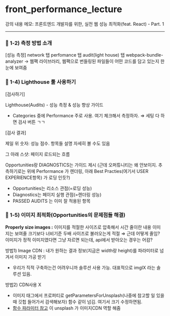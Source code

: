 # front_performance_lecture
강의 내용 메모: 프론트엔드 개발자를 위한, 실전 웹 성능 최적화(feat. React) - Part. 1

---

### :book: 1-2) 측정 방법 소개

[성능 측정]
network 탭
perfomance 탭
audit(light house) 탭
webpack-bundle-analyzer → 웹팩 라이브러리, 웹팩으로 번들링된 파일들이 어떤 코드를 담고 있는지 한눈에 보여줌


### :book: 1-4) Lighthouse 툴 사용하기

[검사하기]

Lighthouse(Audits) - 성능 측정 & 성능 향상 가이드
 - Categories 중에 Performance 주로 사용. 여기 체크해서 측정하자. ⇒ 세팅 다 하면 검사 버튼 ㄱㄱ

[검사 결과]

제일 위 숫자: 성능 점수. 항목들 설명 자세히 볼 수도 있음

그 아래 스샷: 페이지 로드되는 흐름

Opportunities랑 DIAGNOSTICS는 가이드 제시 (근데 오퍼튜니티는 왜 안보이지. 추측하기로는 위에 Performance 가 렌더링, 아래 Best Practies(여기서 USER EXPERIENCE항목) 가 로딩 인듯?)
- Opportunities는 리소스 관점(=로딩 성능)
- Diagnostics는 페이지 실행 관점(=렌더링 성능)
- PASSED AUDITS 는 이미 잘 적용된 항목


### :book: 1-5) 이미지 최적화(Opportunities의 문제점들 해결)

**Properly size images
:** 이미지를 적절한 사이즈로 압축해서 시간 줄이란 내용
이미지는 보여줄 크기보다 너비기준 두배 사이즈로 불러오는게 적절
⇒ 근데 어떻게 줄임?
이미지가 정적 이미지였다면 그냥 자르면 되는데, api에서 받아오는 경우는 어캄?

방법1) Image CDN
: 내가 원하는 결과 정보(지금은 width랑 height)를 파라미터로 넘겨서 이미지 가공 받기
- 우리가 직적 구축하는건 어려우니까 솔루션 사용 가능. 대표적으로 imgIX 라는 솔루션 있음.

방법2) CDN사용 X
- 이미지 태그에서 프로퍼티로 getParametersForUnsplash(나중에 참고할 일 있을 때 깃헙 들어가서 검색해보자) 함수 같이 넘김. 여기서 크기 수정하면됨.
- [함수 파라미터 참고](https://unsplash.com/documentation#supported-parameters) 이 unsplash 가 이미지CDN 역할 해줌




